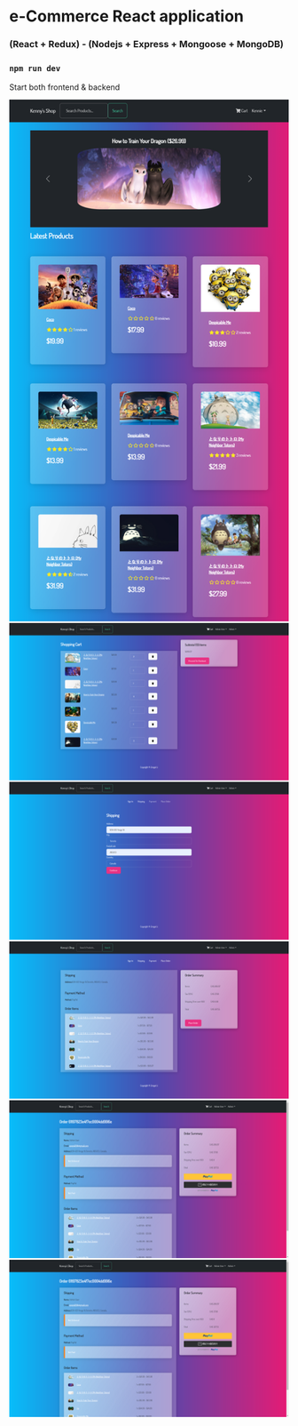 # e-Commerce React application
### (React + Redux) - (Nodejs + Express + Mongoose + MongoDB)

### `npm run dev`
Start both frontend & backend

![alt text](https://github.com/zongxilli/E-shop/blob/main/Images/Demo%20(1).png)
![alt text](https://github.com/zongxilli/E-shop/blob/main/Images/Demo%20(2).png)
![alt text](https://github.com/zongxilli/E-shop/blob/main/Images/Demo%20(3).png)
![alt text](https://github.com/zongxilli/E-shop/blob/main/Images/Demo%20(4).png)
![alt text](https://github.com/zongxilli/E-shop/blob/main/Images/Demo%20(5).png)
![alt text](https://github.com/zongxilli/E-shop/blob/main/Images/Demo%20(6).png)